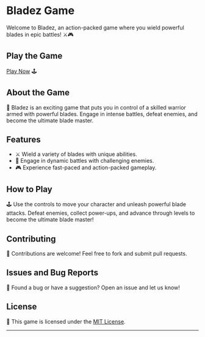 # Bladez Game

Welcome to Bladez, an action-packed game where you wield powerful blades in epic battles! ⚔️🎮

## Play the Game

[Play Now]( https://aryan0-1maurya.github.io/bladez-game/) 🕹️

## About the Game

📜 Bladez is an exciting game that puts you in control of a skilled warrior armed with powerful blades. Engage in intense battles, defeat enemies, and become the ultimate blade master.

## Features

- ⚔️ Wield a variety of blades with unique abilities.
- 🌟 Engage in dynamic battles with challenging enemies.
- 🎮 Experience fast-paced and action-packed gameplay.

## How to Play

🕹️ Use the controls to move your character and unleash powerful blade attacks. Defeat enemies, collect power-ups, and advance through levels to become the ultimate blade master!



## Contributing

🤝 Contributions are welcome! Feel free to fork and submit pull requests.

## Issues and Bug Reports

🐛 Found a bug or have a suggestion? Open an issue and let us know!

## License

📄 This game is licensed under the [MIT License](LICENSE).

---
